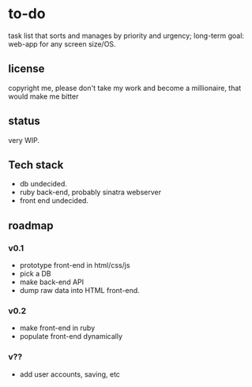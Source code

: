 # to-do
task list that sorts and manages by priority and urgency; long-term goal: web-app for any screen size/OS.

## license
copyright me, please don't take my work and become a millionaire, that would make me bitter

## status
very WIP.

## Tech stack
- db undecided.
- ruby back-end, probably sinatra webserver
- front end undecided. 

## roadmap
### v0.1
- prototype front-end in html/css/js
- pick a DB
- make back-end API
- dump raw data into HTML front-end.
### v0.2
- make front-end in ruby
- populate front-end dynamically
### v??
- add user accounts, saving, etc

